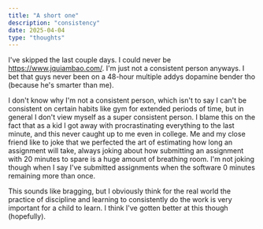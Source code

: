```yaml
---
title: "A short one"
description: "consistency"
date: 2025-04-04
type: "thoughts"
---
```

I've skipped the last couple days. I could never be https://www.jquiambao.com/. I'm just not a consistent person anyways. I bet that guys never been on a 48-hour multiple addys dopamine bender tho (because he's smarter than me). 

I don't know why I'm not a consistent person, which isn't to say I can't be consistent on certain habits like gym for extended periods of time, but in general I don't view myself as a super consistent person. I blame this on the fact that as a kid I got away with procrastinating everything to the last minute, and this never caught up to me even in college. Me and my close friend like to joke that we perfected the art of estimating how long an assignment will take, always joking about how submitting an assignment with 20 minutes to spare is a huge amount of breathing room. I'm not joking though when I say I've submitted assignments when the software 0 minutes remaining more than once.

This sounds like bragging, but I obviously think for the real world the practice of discipline and learning to consistently do the work is very important for a child to learn. I think I've gotten better at this though (hopefully).